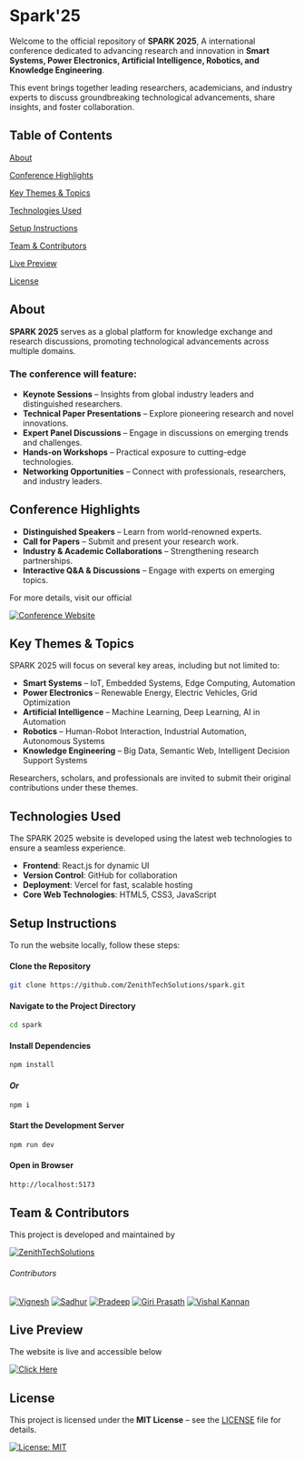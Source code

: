 # Spark'25

Welcome to the official repository of **SPARK 2025**, A international conference dedicated to advancing research and innovation in **Smart Systems, Power Electronics, Artificial Intelligence, Robotics, and Knowledge Engineering**.  

This event brings together leading researchers, academicians, and industry experts to discuss groundbreaking technological advancements, share insights, and foster collaboration.  

## Table of Contents  

 [About](#about)  
 
 [Conference Highlights](#conference-highlights)  
 
 [Key Themes & Topics](#key-themes--topics)  
 
 [Technologies Used](#technologies-used)  
 
 [Setup Instructions](#setup-instructions)  
 
 [Team & Contributors](#team--contributors)  
 
 [Live Preview](#live-preview)  
 
 [License](#license)  

## About  

**SPARK 2025** serves as a global platform for knowledge exchange and research discussions, promoting technological advancements across multiple domains.  

### The conference will feature:  

- **Keynote Sessions** – Insights from global industry leaders and distinguished researchers.  
- **Technical Paper Presentations** – Explore pioneering research and novel innovations.  
- **Expert Panel Discussions** – Engage in discussions on emerging trends and challenges.  
- **Hands-on Workshops** – Practical exposure to cutting-edge technologies.  
- **Networking Opportunities** – Connect with professionals, researchers, and industry leaders.  

## Conference Highlights 

- **Distinguished Speakers** – Learn from world-renowned experts.  
- **Call for Papers** – Submit and present your research work.  
- **Industry & Academic Collaborations** – Strengthening research partnerships.  
- **Interactive Q&A & Discussions** – Engage with experts on emerging topics.  

For more details, visit our official

[![Conference Website](https://img.shields.io/badge/Conference%20Website-000000?style=for-the-badge&logo=vercel&logoColor=white)](https://spark-three-orcin.vercel.app/)

## Key Themes & Topics  

SPARK 2025 will focus on several key areas, including but not limited to:  

  - **Smart Systems** – IoT, Embedded Systems, Edge Computing, Automation  
  - **Power Electronics** – Renewable Energy, Electric Vehicles, Grid Optimization  
  - **Artificial Intelligence** – Machine Learning, Deep Learning, AI in Automation  
  - **Robotics** – Human-Robot Interaction, Industrial Automation, Autonomous Systems  
  - **Knowledge Engineering** – Big Data, Semantic Web, Intelligent Decision Support Systems  

Researchers, scholars, and professionals are invited to submit their original contributions under these themes.  

## Technologies Used  

The SPARK 2025 website is developed using the latest web technologies to ensure a seamless experience.  

- **Frontend**: React.js for dynamic UI  
- **Version Control**: GitHub for collaboration  
- **Deployment**: Vercel for fast, scalable hosting  
- **Core Web Technologies**: HTML5, CSS3, JavaScript  

## Setup Instructions  

To run the website locally, follow these steps:  

#### Clone the Repository  
```sh
git clone https://github.com/ZenithTechSolutions/spark.git
```

#### Navigate to the Project Directory
```sh
cd spark
```

#### Install Dependencies
```sh
npm install
```

#### *Or*
```sh
npm i
```

#### Start the Development Server
```sh
npm run dev
```

#### Open in Browser
```sh
http://localhost:5173
```

## Team & Contributors

This project is developed and maintained by

[![ZenithTechSolutions](https://img.shields.io/badge/ZenithTechSolutions-0A192F?style=for-the-badge&logo=github&logoColor=white)](https://zenith-portfolio-orpin.vercel.app/)

###### Contributors

[![Vignesh](https://img.shields.io/badge/-Vignesh-181717?style=for-the-badge&logo=github&logoColor=white)](https://github.com/vickyy234) [![Sadhur](https://img.shields.io/badge/-Sadhur-181717?style=for-the-badge&logo=github&logoColor=white)](https://github.com/Sadhurnithy) [![Pradeep](https://img.shields.io/badge/-Pradeep-181717?style=for-the-badge&logo=github&logoColor=white)](https://github.com/Pradeep5377) [![Giri Prasath](https://img.shields.io/badge/-Giri%20Prasath-181717?style=for-the-badge&logo=github&logoColor=white)](https://github.com/Giriprasath1726) [![Vishal Kannan](https://img.shields.io/badge/-Vishal%20Kannan-181717?style=for-the-badge&logo=github&logoColor=white)](https://github.com/VISHALKANNAN070)

## Live Preview

The website is live and accessible below

[![Click Here](https://img.shields.io/badge/Click%20Here-000000?style=for-the-badge&logo=vercel&logoColor=white)](https://spark-three-orcin.vercel.app/)

## License

This project is licensed under the **MIT License** – see the [LICENSE](LICENSE) file for details.  

[![License: MIT](https://img.shields.io/badge/License-MIT-yellow.svg)](https://opensource.org/licenses/MIT)